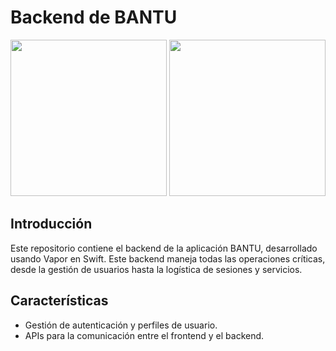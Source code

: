 # Backend de BANTU

<p align="center">
  <img src="http://90.163.132.130:8090/bantu/Logo_Redondo.png" width="250" height="250">
  <img src="http://90.163.132.130:8090/bantu/Logo_Bantu.png" width="250" height="250">
</p>


## Introducción
Este repositorio contiene el backend de la aplicación BANTU, desarrollado usando Vapor en Swift. Este backend maneja todas las operaciones críticas, desde la gestión de usuarios hasta la logística de sesiones y servicios.

## Características
- Gestión de autenticación y perfiles de usuario.
- APIs para la comunicación entre el frontend y el backend.
  
